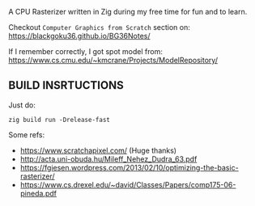 A CPU Rasterizer written in Zig during my free time for fun and to learn.

Checkout `Computer Graphics from Scratch` section on: https://blackgoku36.github.io/BG36Notes/

If I remember correctly, I got spot model from: https://www.cs.cmu.edu/~kmcrane/Projects/ModelRepository/

## BUILD INSRTUCTIONS

Just do:

```
zig build run -Drelease-fast
```

Some refs:

- https://www.scratchapixel.com/ (Huge thanks)
- http://acta.uni-obuda.hu/Mileff_Nehez_Dudra_63.pdf
- https://fgiesen.wordpress.com/2013/02/10/optimizing-the-basic-rasterizer/
- https://www.cs.drexel.edu/~david/Classes/Papers/comp175-06-pineda.pdf